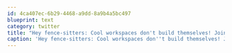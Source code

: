 ```yaml
---
id: 4ca407ec-6b29-4468-a9dd-8a9b4a5bc497
blueprint: text
category: twitter
title: "Hey fence-sitters: Cool workspaces don't build themselves! Join the @okcolab now: http://j.mp/kYlFu4"
caption: 'Hey fence-sitters: Cool workspaces don''t build themselves! Join the <span class="username username_linked">@<a href="https://twitter.com/okcolab" title="Okanagan coLab">okcolab</a></span> now: http://j.mp/kYlFu4'
---
```

